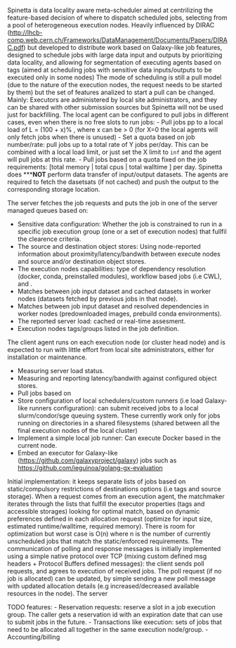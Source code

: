 Spinetta is data locality aware meta-scheduler aimed at centrilizing the feature-based decision of where to dispatch scheduled jobs, selecting from a pool of heterogeneous execution nodes.
Heavily influenced by DIRAC (http://lhcb-comp.web.cern.ch/Frameworks/DataManagement/Documents/Papers/DIRAC.pdf) but developed to distribute work based on Galaxy-like job features, designed to schedule jobs with large data input and outputs by prioritizing data locality, and allowing for segmentation of executing agents based on tags (aimed at scheduling jobs with sensitive data inputs/outputs to be executed only in some nodes)
The mode of scheduling is still a pull model (due to the nature of the execution nodes, the request needs to be started by them) but the set of features analized to start a pull can be changed. Mainly: Executors are administered by local site administrators, and they can be shared with other submission sources but Spinetta will not be used just for backfilling. The local agent can be configured to pull jobs in different cases, even when there is no free slots to run jobs:
    - Pull jobs pp to a local load of L = (100 + x)% , where x can be > 0 (for X=0 the local agents will only fetch jobs when there is unused)
    - Set a quota based on job number/rate: pull jobs up to a total rate of Y jobs per/day. This can be combined with a local load limit, or just set the X limit to `inf` and the agent will pull jobs at this rate.
    - Pull jobs based on a quota fixed on the job requirements: [total memory | total cpus | total walltime ] per day. 
Spinetta does *****NOT** perform data transfer of input/output datasets. The agents are required to fetch the dasetsats (if not cached) and push the output to the corresponding storage location. 

The server fetches the job requests and puts the job in one of the server managed queues based on:
- Sensitive data configuration: Whether the job is constrained to run in a specific job execution group (one or a set of execution nodes) that fullfil the clearence criteria.
- The source and destination object stores: Using node-reported information about proximity/latency/bandwith between execute nodes and source and/or destination object stores. 
- The execution nodes capabilities: type of dependency resolution (docker, conda, preinstalled modules), workflow based jobs (i.e CWL), and .
- Matches between job input dataset and cached datasets in worker nodes (datasets fetched by previous jobs in that node). 
- Matches between job input dataset and resolved dependencies in worker nodes (predownloaded images, prebuild conda environments).
- The reported server load: cached or real-time assesment.
- Execution nodes tags/groups listed in the job definition.

The client agent runs on each execution node (or cluster head node) and is expected to run with little effort from local site administrators, either for installation or maintenance.
- Measuring server load status.
- Measuring and reporting latency/bandwith against configured object stores.
- Pull jobs based on 
- Store configuration of local schedulers/custom runners (i.e load Galaxy-like runners configuration): can submit received jobs to a local slurm/condor/sge queuing system. These currently work only for jobs running on directories in a shared filesystems (shared between all the final execution nodes of the local cluster)
- Implement a simple local job runner: Can execute Docker based in the current node.
- Embed an executor for Galaxy-like (https://github.com/galaxyproject/galaxy) jobs such as https://github.com/ieguinoa/golang-gx-evaluation

Initial implementation: it keeps separate lists of jobs based on static/compulsory restrictions of destinations options (i.e tags and source storage).
When a request comes from an execution agent, the matchmaker iterates through the lists that fulfill the executor properties (tags and accessible storages) looking for optimal match, based on dynamic preferences defined in each allocation request (optimize for input size, estimated runtime/walltime, required memory). There is room for optimization but worst case is O(n) where n is the number of currently unscheduled jobs that match the static/enforced requirements.
The communication of polling and response messages is initially implemented using a simple native protocol over TCP (mixing custom defined msg headers + Protocol Buffers defined messages): the client sends poll requests, and agrees to execution of received jobs. The poll request (if no job is allocated) can be updated, by simple sending a new poll message with updated allocation details (e.g increased/decreased available resources in the node). The server 


TODO features:
    - Reservation requests: reserve a slot in a job execution group. The caller gets a reservation id with an expiration date that can use to submit jobs in the future.
    - Transactions like execution: sets of jobs that need to be allocated all together in the same execution node/group.
    - Accounting/billing

